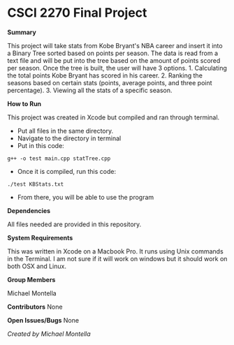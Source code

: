 # CSCI 2270 Final Project

**Summary**

This project will take stats from Kobe Bryant's NBA career and insert it into a Binary Tree sorted based on points per season.  The data is read from a text file and will be put into the tree based on the amount of points scored per season.  Once the tree is built, the user will have 3 options.  1. Calculating the total points Kobe Bryant has scored in his career.  2. Ranking the seasons based on certain stats (points, average points, and three point percentage). 3. Viewing all the stats of a specific season.

**How to Run**

This project was created in Xcode but compiled and ran through terminal.  
* Put all files in the same directory.  
* Navigate to the directory in terminal
* Put in this code: 
```
g++ -o test main.cpp statTree.cpp
```
* Once it is compiled, run this code: 
```
./test KBStats.txt
```
* From there, you will be able to use the program

**Dependencies**

All files needed are provided in this repository.

**System Requirements**

This was written in Xcode on a Macbook Pro.  It runs using Unix commands in the Terminal.  I am not sure if it will work on windows but it should work on both OSX and Linux.

**Group Members**

Michael Montella

**Contributors**
None

**Open Issues/Bugs**
None

*Created by Michael Montella*
